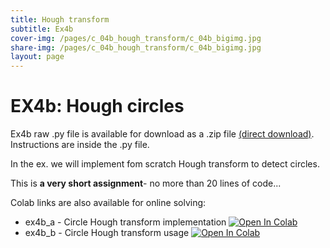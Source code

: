 ```yaml
---
title: Hough transform
subtitle: Ex4b
cover-img: /pages/c_04b_hough_transform/c_04b_bigimg.jpg
share-img: /pages/c_04b_hough_transform/c_04b_bigimg.jpg
layout: page
---
```


# EX4b: Hough circles
Ex4b raw .py file is available for download as a .zip file [(direct download)](https://github.com/YoniChechik/AI_is_Math/raw/master/c_04b_hough_transform/ex4b/ex4b.zip). Instructions are inside the .py file.

In the ex. we will implement fom scratch Hough transform to detect circles.

This is **a very short assignment**- no more than 20 lines of code...

Colab links are also available for online solving:
- ex4b_a - Circle Hough transform implementation [![Open In Colab](https://colab.research.google.com/assets/colab-badge.svg)](https://colab.research.google.com/github/YoniChechik/AI_is_Math/blob/master/c_04b_hough_transform/ex4b/ex4b_a.ipynb)
- ex4b_b - Circle Hough transform usage [![Open In Colab](https://colab.research.google.com/assets/colab-badge.svg)](https://colab.research.google.com/github/YoniChechik/AI_is_Math/blob/master/c_04b_hough_transform/ex4b/ex4b_b.ipynb)
